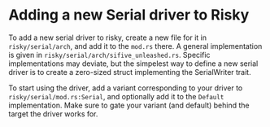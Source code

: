 

# Adding a new Serial driver to Risky

To add a new serial driver to risky, create a new file for it in `risky/serial/arch`, and add it to the `mod.rs` there. 
A general implementation is given in `risky/serial/arch/sifive_unleashed.rs`. Specific implementations may deviate, but 
the simpelest way to define a new serial driver is to create a zero-sized struct implementing the SerialWriter trait.

To start using the driver, add a variant corresponding to your driver to `risky/serial/mod.rs:Serial`, and optionally add it 
to the `Default` implementation. Make sure to gate your variant (and default) behind the target the driver works for.  